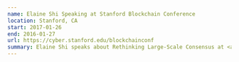 ```yaml
---
name: Elaine Shi Speaking at Stanford Blockchain Conference
location: Stanford, CA
start: 2017-01-26
end: 2016-01-27
url: https://cyber.stanford.edu/blockchainconf
summary: Elaine Shi speaks about Rethinking Large-Scale Consensus at <a href='https://cyber.stanford.edu/blockchainconf'>Blockchain Protocol Analysis and Security Engineering 2017</a>, hosted at Stanford University.
---
```

